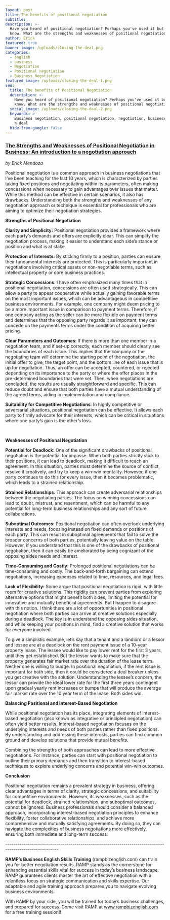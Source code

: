 ```yaml
---
layout: post
title: The benefits of positional negotiation
subtitle:
description: >-
  Have you heard of positional negotiation? Perhaps you've used it but didn't
  know. What are the strengths and weaknesses of positional negotiation? 
author: Erick
featured: true
banner-image: /uploads/closing-the-deal.png
categories:
  - english
  - business
  - Negotiation
  - Positional negotiation
  - Business Negotiation
featured_image: /uploads/closing-the-deal-1.png
seo:
  title: The benefits of Positional Negotiation
  description: >-
    Have you heard of positional negotiation? Perhaps you've used it but didn't
    know. What are the strengths and weaknesses of positional negotiation? 
  social_image: /uploads/closing-the-deal-2.png
  keywords: >-
    Business negotiation, positional negotiation, negotiation, business,closing
    a deal
  hide-from-google: false
---
```

### **<u>The Strengths and Weaknesses of Positional Negotiation in Business: An introduction to a negotiation approach</u>**

*by Erick Mendoza*

Positional negotiation is a common approach in business negotiations that I’ve been teaching for the last 10 years, which is characterized by parties taking fixed positions and negotiating within its parameters, often making concessions when necessary to gain advantages over issues that matter. While this method can be effective in certain scenarios, it also has drawbacks. Understanding both the strengths and weaknesses of any negotiation approach or technique is essential for professionals who are aiming to optimize their negotiation strategies.

**Strengths of Positional Negotiation**

**Clarity and Simplicity:** Positional negotiation provides a framework where each party’s demands and offers are explicitly clear. This can simplify the negotiation process, making it easier to understand each side’s stance or position and what is at stake.

**Protection of Interests:** By sticking firmly to a position, parties can ensure their fundamental interests are protected. This is particularly important in negotiations involving critical assets or non-negotiable terms, such as intellectual property or core business practices.

**Strategic Concessions**: I have often emphasized many times that in positional negotiation, concessions are often used strategically. This can allow a party to appear cooperative while actually gaining favorable terms on the most important issues, which can be advantageous in competitive business environments. For example, one company might deem pricing to be a more important issue in comparison to payment terms. Therefore, if one company acting as the seller can be more flexible on payment terms and determines that the opposing party regards it as important, they can concede on the payments terms under the condition of acquiring better pricing.

**Clear Parameters and Outcomes**: If there is more than one member in a negotiation team, and if set-up correctly, each member should clearly see the boundaries of each issue. This implies that the company or the negotiating team will determine the starting point of the negotiation, the initial offer to give, the target point, and the bottom line of each issue that is up for negotiation. Thus, an offer can be accepted, countered, or rejected depending on its importance to the party or where the offer places in the pre-determined boundaries that were set. Then, when negotiations are concluded, the results are usually straightforward and specific. This can reduce doubt and ensure that both parties have a mutual understanding of the agreed terms, aiding in implementation and compliance.

**Suitability for Competitive Negotiations**: In highly competitive or adversarial situations, positional negotiation can be effective. It allows each party to firmly advocate for their interests, which can be critical in situations where one party’s gain is the other’s loss.

&nbsp;

**Weaknesses of Positional Negotiation**

**Potential for Deadlock**: One of the significant drawbacks of positional negotiation is the potential for impasse. When both parties strictly stick to their positions, it can lead to deadlock, making it difficult to reach an agreement. In this situation, parties must determine the source of conflict, resolve it creatively, and try to keep a win-win mentality. However, if one party continues to do this for every issue, then it becomes problematic, which leads to a strained relationship.

**Strained Relationships**: This approach can create adversarial relationships between the negotiating parties. The focus on winning concessions can lead to doubt, mistrust, and resentment, which can be harmful to any potential for long-term business relationships and any sort of future collaborations.

**Suboptimal Outcomes**: Positional negotiation can often overlook underlying interests and needs, focusing instead on fixed demands or positions of each party. This can result in suboptimal agreements that fail to solve the broader concerns of both parties, potentially leaving value on the table. However, if you understand that this is one of the drawbacks of positional negotiation, then it can easily be ameliorated by being cognizant of the opposing sides needs and interest.

**Time-Consuming and Costly**: Prolonged positional negotiations can be time-consuming and costly. The back-and-forth bargaining can extend negotiations, increasing expenses related to time, resources, and legal fees.

**Lack of Flexibility:** Some argue that positional negotiation is rigid, with little room for creative solutions. This rigidity can prevent parties from exploring alternative options that might benefit both sides, limiting the potential for innovative and mutually beneficial agreements. But I happen to disagree with this notion. I think there are a lot of opportunities in positional negotiation where both parties can arrive at creative solutions especially during a deadlock. The key is in understand the opposing sides situation, and while keeping your positions in mind, find a creative solution that works for everyone involved.

To give a simplistic example, let’s say that a tenant and a landlord or a lessor and lessee are at a deadlock on the rent payment issue of a 10-year property lease. The lessee would like to pay lower rent for the first 3 years until they get established. But the lessor wants to make sure that the property generates fair market rate over the duration of the lease term. Neither one is willing to budge. In positional negotiation, if the rent issue is important for both side, then it could be considered a deal breaker unless you get creative with the solution. Understanding the lessee’s concern, the lessor can provide the ideal lower rate for the first three years contingent upon gradual yearly rent increases or bumps that will produce the average fair market rate over the 10 year term of the lease. Both sides win.

**Balancing Positional and Interest-Based Negotiation**

While positional negotiation has its place, integrating elements of interest-based negotiation (also known as integrative or principled negotiation) can often yield better results. Interest-based negotiation focuses on the underlying interests and needs of both parties rather than fixed positions. By understanding and addressing these interests, parties can find common ground and develop solutions that provide mutual benefits.

Combining the strengths of both approaches can lead to more effective negotiations. For instance, parties can start with positional negotiation to outline their primary demands and then transition to interest-based techniques to explore underlying concerns and potential win-win outcomes.

**Conclusion**

Positional negotiation remains a prevalent strategy in business, offering clear advantages in terms of clarity, strategic concessions, and suitability for competitive environments. However, its weaknesses, such as the potential for deadlock, strained relationships, and suboptimal outcomes, cannot be ignored. Business professionals should consider a balanced approach, incorporating interest-based negotiation principles to enhance flexibility, foster collaborative relationships, and achieve more comprehensive and mutually satisfying agreements. By doing so, they can navigate the complexities of business negotiations more effectively, ensuring both immediate and long-term success.

\--------------------------------------------------------------------------------------------------------

**RAMP’s Business English Skills Training** (rampbizenglish.com) can train you for better negotiation results. RAMP stands as the cornerstone for enhancing essential skills vital for success in today’s business landscape. RAMP guarantees clients master the art of effective negotiation with a relentless focus on strategic communication and skills expertise. Our adaptable and agile training approach prepares you to navigate evolving business environments.

With RAMP by your side, you will be trained for today’s business challenges, and prepared for success. Come visit RAMP at www.rampbizenglish.com for a free training session!!